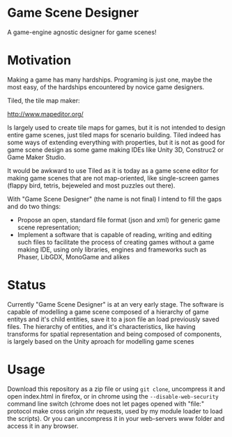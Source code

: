 Game Scene Designer
===================

A game-engine agnostic designer for game scenes!

Motivation
===================

Making a game has many hardships. Programing is just one, maybe the most easy, of the hardships encountered by novice game designers.

Tiled, the tile map maker:

http://www.mapeditor.org/

Is largely used to create tile maps for games, but it is not intended to design entire game scenes, just tiled maps for scenario building. Tiled indeed has some ways of extending everything with properties, but it is not as good for game scene design as some game making IDEs like Unity 3D, Construc2 or Game Maker Studio.

It would be awkward to use Tiled as it is today as a game scene editor for making game scenes that are not map-oriented, like single-screen games (flappy bird, tetris, bejeweled and most puzzles out there).

With "Game Scene Designer" (the name is not final) I intend to fill the gaps and do two things:
* Propose an open, standard file format (json and xml) for generic game scene representation;
* Implement a software that is capable of reading, writing and editing such files to facilitate the process of creating games without a game making IDE, using only libraries, engines and frameworks such as Phaser, LibGDX, MonoGame and alikes

Status
===================

Currently "Game Scene Designer" is at an very early stage. The software is capable of modelling a game scene composed of a hierarchy of game entitys and it's child entities, save it to a json file an load previously saved files. The hierarchy of entities, and it's characteristics, like having transforms for spatial representation and being composed of components, is largely based on the Unity aproach for modelling game scenes

Usage
===================
Download this repository as a zip file or using `git clone`, uncompress it and open index.html in firefox, or in chrome using the `--disable-web-security` command line switch (chrome does not let pages opened with "file:" protocol make cross origin xhr requests, used by my module loader to load the scripts). Or you can uncompress it in your web-servers www folder and access it in any browser.
